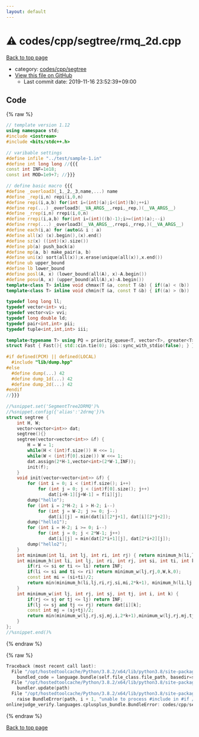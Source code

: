```yaml
---
layout: default
---
```


<!-- mathjax config similar to math.stackexchange -->
<script type="text/javascript" async
  src="https://cdnjs.cloudflare.com/ajax/libs/mathjax/2.7.5/MathJax.js?config=TeX-MML-AM_CHTML">
</script>
<script type="text/x-mathjax-config">
  MathJax.Hub.Config({
    TeX: { equationNumbers: { autoNumber: "AMS" }},
    tex2jax: {
      inlineMath: [ ['$','$'] ],
      processEscapes: true
    },
    "HTML-CSS": { matchFontHeight: false },
    displayAlign: "left",
    displayIndent: "2em"
  });
</script>

<script type="text/javascript" src="https://cdnjs.cloudflare.com/ajax/libs/jquery/3.4.1/jquery.min.js"></script>
<script src="https://cdn.jsdelivr.net/npm/jquery-balloon-js@1.1.2/jquery.balloon.min.js" integrity="sha256-ZEYs9VrgAeNuPvs15E39OsyOJaIkXEEt10fzxJ20+2I=" crossorigin="anonymous"></script>
<script type="text/javascript" src="../../../../assets/js/copy-button.js"></script>
<link rel="stylesheet" href="../../../../assets/css/copy-button.css" />


# :warning: codes/cpp/segtree/rmq_2d.cpp

<a href="../../../../index.html">Back to top page</a>

* category: <a href="../../../../index.html#be3aa2b43feda595aa89da363e1e6700">codes/cpp/segtree</a>
* <a href="{{ site.github.repository_url }}/blob/master/codes/cpp/segtree/rmq_2d.cpp">View this file on GitHub</a>
    - Last commit date: 2019-11-16 23:52:39+09:00




## Code

<a id="unbundled"></a>
{% raw %}
```cpp
// template version 1.12
using namespace std;
#include <iostream>
#include <bits/stdc++.h>
 
// varibable settings
#define infile "../test/sample-1.in"
#define int long long //{{{
const int INF=1e18;
const int MOD=1e9+7; //}}}
 
// define basic macro {{{
#define _overload3(_1,_2,_3,name,...) name
#define _rep(i,n) repi(i,0,n)
#define repi(i,a,b) for(int i=(int)(a);i<(int)(b);++i)
#define rep(...) _overload3(__VA_ARGS__,repi,_rep,)(__VA_ARGS__)
#define _rrep(i,n) rrepi(i,0,n)
#define rrepi(i,a,b) for(int i=(int)((b)-1);i>=(int)(a);--i)
#define rrep(...) _overload3(__VA_ARGS__,rrepi,_rrep,)(__VA_ARGS__)
#define each(i,a) for (auto&& i : a)
#define all(x) (x).begin(),(x).end()
#define sz(x) ((int)(x).size())
#define pb(a) push_back(a)
#define mp(a, b) make_pair(a, b)
#define uni(x) sort(all(x));x.erase(unique(all(x)),x.end())
#define ub upper_bound
#define lb lower_bound
#define posl(A, x) (lower_bound(all(A), x)-A.begin())
#define posu(A, x) (upper_bound(all(A),x)-A.begin())
template<class T> inline void chmax(T &a, const T &b) { if((a) < (b)) (a) = (b); }
template<class T> inline void chmin(T &a, const T &b) { if((a) > (b)) (a) = (b); }
 
typedef long long ll;
typedef vector<int> vi;
typedef vector<vi> vvi;
typedef long double ld;
typedef pair<int,int> pii;
typedef tuple<int,int,int> iii;
 
template<typename T> using PQ = priority_queue<T, vector<T>, greater<T>>;
struct Fast { Fast(){ std::cin.tie(0); ios::sync_with_stdio(false); } } fast;
 
#if defined(PCM) || defined(LOCAL)
  #include "lib/dump.hpp"
#else
  #define dump(...) 42
  #define dump_1d(...) 42
  #define dump_2d(...) 42
#endif
//}}}
 
//%snippet.set('SegmentTree2DRMQ')%
//%snippet.config({'alias':'2drmq'})%
struct segtree {
    int H, W;
    vector<vector<int>> dat;
    segtree(){}
    segtree(vector<vector<int>> &f) {
        H = W = 1;
        while(H < (int)f.size()) H <<= 1;
        while(W < (int)f[0].size()) W <<= 1;
        dat.assign(2*H-1,vector<int>(2*W-1,INF));
        init(f);
    }
    void init(vector<vector<int>> &f) {
        for (int i = 0; i < (int)f.size(); i++)
            for (int j = 0; j < (int)f[0].size(); j++)
                dat[i+H-1][j+W-1] = f[i][j];
        dump("hello");
        for (int i = 2*H-2; i > H-2; i--)
            for (int j = W-2; j >= 0; j--)
                dat[i][j] = min(dat[i][2*j+1], dat[i][2*j+2]);
        dump("hello1");
        for (int i = H-2; i >= 0; i--)
            for (int j = 0; j < 2*W-1; j++)
                dat[i][j] = min(dat[2*i+1][j], dat[2*i+2][j]);
        dump("hello2");
    }
    int minimum(int li, int lj, int ri, int rj) { return minimum_h(li,lj,ri,rj,0,H,0); }
    int minimum_h(int li, int lj, int ri, int rj, int si, int ti, int k) {
        if(ri <= si or ti <= li) return INF;
        if(li <= si and ti <= ri) return minimum_w(lj,rj,0,W,k,0);
        const int mi = (si+ti)/2;
        return min(minimum_h(li,lj,ri,rj,si,mi,2*k+1), minimum_h(li,lj,ri,rj,mi,ti,2*k+2));
    }
    int minimum_w(int lj, int rj, int sj, int tj, int i, int k) {
        if(rj <= sj or tj <= lj) return INF;
        if(lj <= sj and tj <= rj) return dat[i][k];
        const int mj = (sj+tj)/2;
        return min(minimum_w(lj,rj,sj,mj,i,2*k+1),minimum_w(lj,rj,mj,tj,i,2*k+2));
    }
};
//%snippet.end()%

```
{% endraw %}

<a id="bundled"></a>
{% raw %}
```cpp
Traceback (most recent call last):
  File "/opt/hostedtoolcache/Python/3.8.2/x64/lib/python3.8/site-packages/onlinejudge_verify/docs.py", line 347, in write_contents
    bundled_code = language.bundle(self.file_class.file_path, basedir=self.cpp_source_path)
  File "/opt/hostedtoolcache/Python/3.8.2/x64/lib/python3.8/site-packages/onlinejudge_verify/languages/cplusplus.py", line 68, in bundle
    bundler.update(path)
  File "/opt/hostedtoolcache/Python/3.8.2/x64/lib/python3.8/site-packages/onlinejudge_verify/languages/cplusplus_bundle.py", line 181, in update
    raise BundleError(path, i + 1, "unable to process #include in #if / #ifdef / #ifndef other than include guards")
onlinejudge_verify.languages.cplusplus_bundle.BundleError: codes/cpp/segtree/rmq_2d.cpp: line 44: unable to process #include in #if / #ifdef / #ifndef other than include guards

```
{% endraw %}

<a href="../../../../index.html">Back to top page</a>


